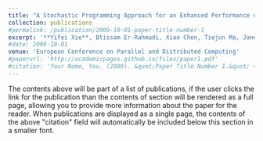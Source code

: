 ```yaml
---
title: "A Stochastic Programming Approach for an Enhanced Performance of a Multi-committees Byzantine Fault Tolerant Algorithm"
collection: publications
#permalink: /publication/2009-10-01-paper-title-number-1
excerpt: '**Yifei Xie**, Btissam Er-Rahmadi, Xiao Chen, Tiejun Ma, Jane Hillston'
#date: 2009-10-01
venue: 'European Conference on Parallel and Distributed Computing'
#paperurl: 'http://academicpages.github.io/files/paper1.pdf'
#citation: 'Your Name, You. (2009). &quot;Paper Title Number 1.&quot; <i>Journal 1</i>. 1(1).'
---
```


The contents above will be part of a list of publications, if the user clicks the link for the publication than the contents of section will be rendered as a full page, allowing you to provide more information about the paper for the reader. When publications are displayed as a single page, the contents of the above "citation" field will automatically be included below this section in a smaller font.
